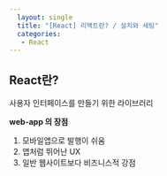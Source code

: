 ```yaml
---
  layout: single
  title: "[React] 리액트란? / 설치와 세팅"
  categories:
   - React
---
```

## React란?

사용자 인터페이스를 만들기 위한 라이브러리

**web-app 의 장점**

1. 모바일앱으로 발행이 쉬움
2. 앱처럼 뛰어난 UX
3. 일반 웹사이트보다 비즈니스적 강점
